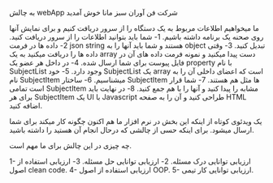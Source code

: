 به چالش  webApp شرکت فن آوران سبز مانا خوش آمدید

ما میخواهیم اطلاعات مربوط به یک دستگاه را از سرور دریافت کنیم و برای نمایش آنها روی صحنه یک برنامه داشته باشیم.
1- شما باید بتوانید اطلاعات را از سرور دریافت کنید.
2- داده ها در فرمت json string هستند و شما باید آنها را به object تبدیل کنید.
3-  وقتی داده ها را دریافت میکنید به یک array دست پیدا میکنید و نمونه فرمت داده های آن در فایل پیوست برای شما ارسال شده.
4- در داخل هر عضو یک property  با نام SubjectList وجود دارد.
5- خود SubjectList یک array است که اعضای داخلی آن را به نام SubjectItem میشناسیم.
6- ساختار SubjectItem ها مثل هم هستند.
7- شما قرار است تمامی SubjectItem مشابه را پیدا کنید و آنها را با هم جمع کنید.
8- در نهایت باید برای هر SubjectItem یک UI با Javascript طراحی کنید و آن را به صفحه HTML اضافه کنید.

یک ویدئوی کوتاه از اینکه این بخش در نرم افزار ما هم اکنون چگونه کار میکند برای شما ارسال میشود.
برای اینکه حسی از چالشی که درحال انجام آن هستید را داشته باشید.

چه چیزی در این چالش برای ما مهم است.

1- ارزیابی توانایی درک مسئله.
2- ارزیابی توانایی حل مسئله.
3- ارزیابی استفاده از اصول clean code.
4- ارزیابی استفاده از اصول OOP.
5- ارزیابی توانایی کار تیمی.
